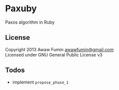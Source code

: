 # Paxuby
Paxos algorithm in Ruby

## License
Copyright 2013 Awaw Fumin awawfumin@gmail.com  
Licensed under GNU General Public License v3

## Todos
* implement `propose_phase_1`
